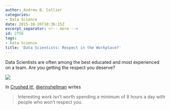 ```yaml
---
author: Andrew B. Collier
categories:
- Data Science
date: 2015-10-26T10:36:15Z
excerpt_separator: <!-- more -->
id: 2756
tags:
- Data Science
title: 'Data Scientists: Respect in the Workplace?'
---
```


Data Scientists are often among the best educated and most experienced on a team. Are you getting the respect you deserve?

<!--more-->

<img src="/img/2015/10/respect.png">

In [Crushed it!](http://www.erinshellman.com/crushed-it-landing-a-data-science-job/), [@erinshellman](https://twitter.com/erinshellman) writes

> Interesting work isn’t worth spending a minimum of 8 hours a day with people who won’t respect you. 
